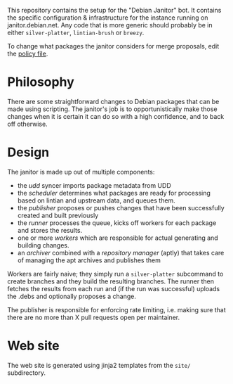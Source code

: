 This repository contains the setup for the "Debian Janitor" bot. It contains
the specific configuration & infrastructure for the instance running on
janitor.debian.net. Any code that is more generic should probably be
in either ``silver-platter``, ``lintian-brush`` or ``breezy``.

To change what packages the janitor considers for merge proposals,
edit the [policy file](policy.conf).

Philosophy
==========

There are some straightforward changes to Debian packages that can be made
using scripting. The janitor's job is to opportunistically make those changes
when it is certain it can do so with a high confidence, and to back off
otherwise.

Design
======

The janitor is made up out of multiple components:

* the *udd* syncer imports package metadata from UDD
* the *scheduler* determines what packages are ready for processing
  based on lintian and upstream data, and queues them.
* the *publisher* proposes or pushes changes that have been successfully
  created and built previously
* the *runner* processes the queue, kicks off workers for
  each package and stores the results.
* one or more *workers* which are responsible for actual generating and
  building changes.
* an *archiver* combined with a *repository manager* (aptly) that takes
  care of managing the apt archives and publishes them

Workers are fairly naive; they simply run a ``silver-platter`` subcommand
to create branches and they build the resulting branches. The runner
then fetches the results from each run and (if the run was successful)
uploads the .debs and optionally proposes a change.

The publisher is responsible for enforcing rate limiting, i.e. making sure
that there are no more than X pull requests open per maintainer.

Web site
========

The web site is generated using jinja2 templates from the ``site/``
subdirectory.
